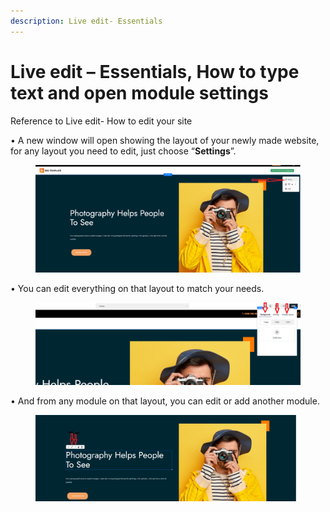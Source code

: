 ```yaml
---
description: Live edit- Essentials
---
```


# Live edit – Essentials, How to type text and open module settings

Reference to Live edit- How to edit your site

• A new window will open showing the layout of your newly made website, for any layout you need to edit, just choose “**Settings**”.

<figure><img src=".gitbook/assets/image (7).png" alt=""><figcaption></figcaption></figure>

• You can edit everything on that layout to match your needs.

<figure><img src=".gitbook/assets/image (1) (1).png" alt=""><figcaption></figcaption></figure>

• And from any module on that layout, you can edit or add another module.

<figure><img src=".gitbook/assets/image (2) (1).png" alt=""><figcaption></figcaption></figure>
